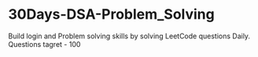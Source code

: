 # 30Days-DSA-Problem_Solving
Build login and Problem solving skills by solving LeetCode questions Daily. Questions tagret - 100
